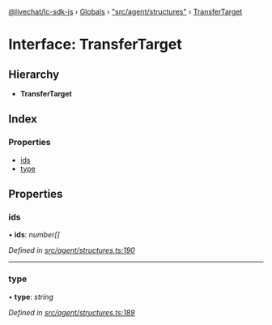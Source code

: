 [@livechat/lc-sdk-js](../README.md) › [Globals](../globals.md) › ["src/agent/structures"](../modules/_src_agent_structures_.md) › [TransferTarget](_src_agent_structures_.transfertarget.md)

# Interface: TransferTarget

## Hierarchy

* **TransferTarget**

## Index

### Properties

* [ids](_src_agent_structures_.transfertarget.md#ids)
* [type](_src_agent_structures_.transfertarget.md#type)

## Properties

###  ids

• **ids**: *number[]*

*Defined in [src/agent/structures.ts:190](https://github.com/livechat/lc-sdk-js/blob/61db942/src/agent/structures.ts#L190)*

___

###  type

• **type**: *string*

*Defined in [src/agent/structures.ts:189](https://github.com/livechat/lc-sdk-js/blob/61db942/src/agent/structures.ts#L189)*
